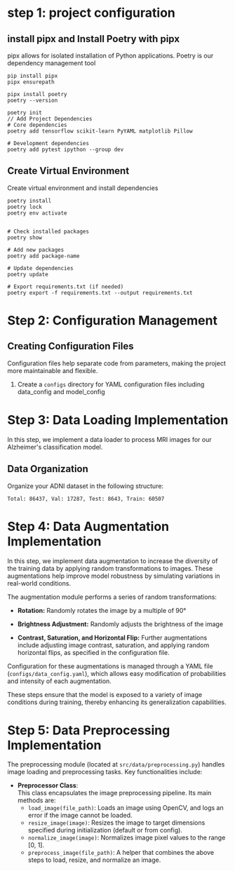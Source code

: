 # step 1: project configuration

## install pipx and Install Poetry with pipx

pipx allows for isolated installation of Python applications.
Poetry is our dependency management tool

```
pip install pipx
pipx ensurepath

pipx install poetry
poetry --version

poetry init
// Add Project Dependencies
# Core dependencies
poetry add tensorflow scikit-learn PyYAML matplotlib Pillow

# Development dependencies
poetry add pytest ipython --group dev
```

## Create Virtual Environment

Create virtual environment and install dependencies

```
poetry install
poetry lock
poetry env activate


# Check installed packages
poetry show

# Add new packages
poetry add package-name

# Update dependencies
poetry update

# Export requirements.txt (if needed)
poetry export -f requirements.txt --output requirements.txt
```

# Step 2: Configuration Management

## Creating Configuration Files

Configuration files help separate code from parameters, making the project more maintainable and flexible.

1. Create a `configs` directory for YAML configuration files including data_config and model_config

# Step 3: Data Loading Implementation

In this step, we implement a data loader to process MRI images for our Alzheimer's classification model.

## Data Organization

Organize your ADNI dataset in the following structure:
```
Total: 86437, Val: 17287, Test: 8643, Train: 60507
```

# Step 4: Data Augmentation Implementation

In this step, we implement data augmentation to increase the diversity of the training data by applying random transformations to images. These augmentations help improve model robustness by simulating variations in real-world conditions.

The augmentation module performs a series of random transformations:
- **Rotation:** Randomly rotates the image by a multiple of 90° 
 
- **Brightness Adjustment:** Randomly adjusts the brightness of the image

- **Contrast, Saturation, and Horizontal Flip:** Further augmentations include adjusting image contrast, saturation, and applying random horizontal flips, as specified in the configuration file.

Configuration for these augmentations is managed through a YAML file (`configs/data_config.yaml`), which allows easy modification of probabilities and intensity of each augmentation.

These steps ensure that the model is exposed to a variety of image conditions during training, thereby enhancing its generalization capabilities.

# Step 5: Data Preprocessing Implementation

The preprocessing module (located at `src/data/preprocessing.py`) handles image loading and preprocessing tasks. Key functionalities include:

- **Preprocessor Class**:  
  This class encapsulates the image preprocessing pipeline. Its main methods are:
  - `load_image(file_path)`: Loads an image using OpenCV, and logs an error if the image cannot be loaded.
  - `resize_image(image)`: Resizes the image to target dimensions specified during initialization (default or from config).
  - `normalize_image(image)`: Normalizes image pixel values to the range [0, 1].
  - `preprocess_image(file_path)`: A helper that combines the above steps to load, resize, and normalize an image.